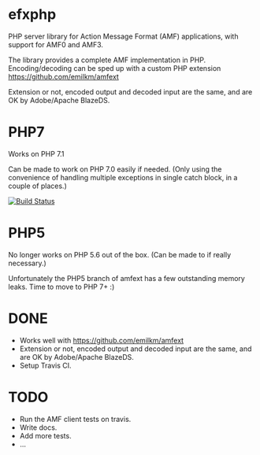 efxphp
======

PHP server library for Action Message Format (AMF) applications, with support for AMF0 and AMF3.

The library provides a complete AMF implementation in PHP. Encoding/decoding can be sped up with a custom PHP extension https://github.com/emilkm/amfext

Extension or not, encoded output and decoded input are the same, and are OK by Adobe/Apache BlazeDS.

# PHP7

Works on PHP 7.1

Can be made to work on PHP 7.0 easily if needed. (Only using the convenience of handling multiple exceptions in single catch block, in a couple of places.)

[![Build Status](https://travis-ci.org/emilkm/efxphp.svg?branch=master)](https://travis-ci.org/emilkm/efxphp)

# PHP5

No longer works on PHP 5.6 out of the box. (Can be made to if really necessary.)

Unfortunately the PHP5 branch of amfext has a few outstanding memory leaks. Time to move to PHP 7+ :)

# DONE

* Works well with https://github.com/emilkm/amfext
* Extension or not, encoded output and decoded input are the same, and are OK by Adobe/Apache BlazeDS.
* Setup Travis CI.

# TODO

* Run the AMF client tests on travis.
* Write docs.
* Add more tests.
* ...


